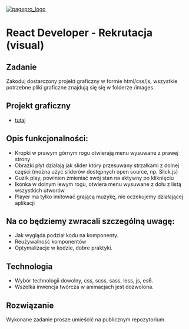 [![pagepro_logo](https://gitlab.com/uploads/-/system/group/avatar/7222498/rclogo.png?width=64)](https://restaurantclub.pl/)

# React Developer - Rekrutacja (visual)

## Zadanie
Zakoduj dostarczony projekt graficzny w formie html/css/js, wszystkie potrzebne pliki graficzne znajdują się się w folderze /images.

## Projekt graficzny
* [tutaj](https://www.figma.com/file/3ioDpce6hHIYScUDBRCtbE/player-APP-mobile)

## Opis funkcjonalności:
* Kropki w prawym górnym rogu otwierają menu wysuwane z prawej strony
* Obrazki płyt działają jak slider który przesuwany strzałkami z dolnej części (można użyć sliderów dostępnych open source, np. Slick.js)
* Guzik play, powinien zmieniać swój stan na aktywny po kliknięciu
* Ikonka w dolnym lewym rogu, otwiera menu wysuwane z dołu z listą wszystkich utworów
* Player ma tylko imitować grającą muzykę, nie oczekujemy działającej aplikacji

## Na co będziemy zwracali szczególną uwagę:
* Jak wygląda podział kodu na komponenty.
* Reużywalność komponentów
* Optymalizacje w kodzie, dobre praktyki.

## Technologia
* Wybór technologii dowolny, css, scss, sass, less, js, es6.  
* Wszelka inwencja twórcza w animacjach jest dozwolona.

## Rozwiązanie

Wykonane zadanie prosze umieścić na publicznym repozytorium.
